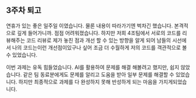 <!-- 여기에 3주차 회고 내용을 작성해주세요 -->
## 3주차 퇴고
연휴가 있는 좋은 일주일 이였습니다. 
물론 내용이 따라가기엔 벅차긴 했습니다. 
본격적으로 깊게 들어가니까. 점점 어려워졌습니다. 
하지만 저희 4조팀에서 서로의 코드를 리뷰해주는 코드 리뷰로 제가 놓친 점과 개선 할 수 있는 방향을 알게  되어 남들의 시선에서 나의 코드는이런 개선점이있구나 싶어 
조금 더 수월하게 저의 코드를 객관적으로 볼 수 있었습니다. 

이번 과제는 유독 힘들었습니다. 
AI를 활용하여 문제를 해결 해볼려고 했지만, 쉽지  않았습니다. 
같은 팀 동료분에게도 문제를 알리고 도움을 받아 일부 문제를 해결할 수 있었습니다. 
하지만 최종적으로 과제를 다 완성하지 못해 반성하게 되는 마음을 가지게되었습니다. 
